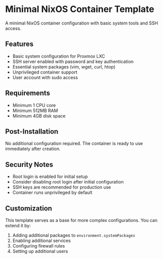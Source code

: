 # Minimal NixOS Container Template

A minimal NixOS container configuration with basic system tools and SSH access.

## Features

- Basic system configuration for Proxmox LXC
- SSH server enabled with password and key authentication
- Essential system packages (vim, wget, curl, htop)
- Unprivileged container support
- User account with sudo access

## Requirements

- Minimum 1 CPU core
- Minimum 512MB RAM
- Minimum 4GB disk space

## Post-Installation

No additional configuration required. The container is ready to use immediately after creation.

## Security Notes

- Root login is enabled for initial setup
- Consider disabling root login after initial configuration
- SSH keys are recommended for production use
- Container runs unprivileged by default

## Customization

This template serves as a base for more complex configurations. You can extend it by:

1. Adding additional packages to `environment.systemPackages`
2. Enabling additional services
3. Configuring firewall rules
4. Setting up additional users 